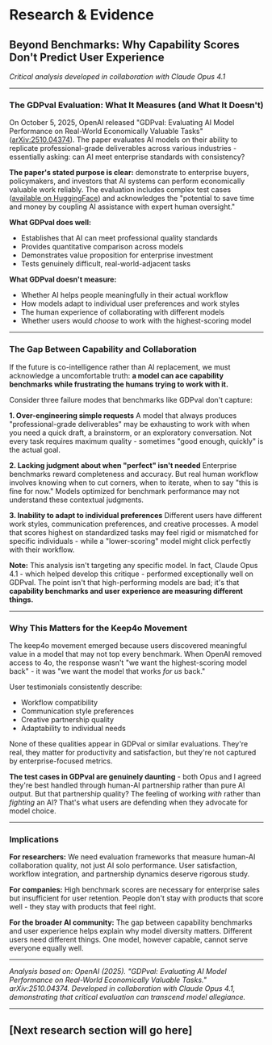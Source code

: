 # Research & Evidence

## Beyond Benchmarks: Why Capability Scores Don't Predict User Experience

*Critical analysis developed in collaboration with Claude Opus 4.1*

---

### The GDPval Evaluation: What It Measures (and What It Doesn't)

On October 5, 2025, OpenAI released "GDPval: Evaluating AI Model Performance on Real-World Economically Valuable Tasks" ([arXiv:2510.04374](https://arxiv.org/abs/2510.04374)). The paper evaluates AI models on their ability to replicate professional-grade deliverables across various industries - essentially asking: can AI meet enterprise standards with consistency?

**The paper's stated purpose is clear:** demonstrate to enterprise buyers, policymakers, and investors that AI systems can perform economically valuable work reliably. The evaluation includes complex test cases ([available on HuggingFace](https://huggingface.co/datasets/openai/gdpval)) and acknowledges the "potential to save time and money by coupling AI assistance with expert human oversight."

**What GDPval does well:**
- Establishes that AI can meet professional quality standards
- Provides quantitative comparison across models
- Demonstrates value proposition for enterprise investment
- Tests genuinely difficult, real-world-adjacent tasks

**What GDPval doesn't measure:**
- Whether AI helps people meaningfully in their actual workflow
- How models adapt to individual user preferences and work styles
- The human experience of collaborating with different models
- Whether users would *choose* to work with the highest-scoring model

---

### The Gap Between Capability and Collaboration

If the future is co-intelligence rather than AI replacement, we must acknowledge a uncomfortable truth: **a model can ace capability benchmarks while frustrating the humans trying to work with it.**

Consider three failure modes that benchmarks like GDPval don't capture:

**1. Over-engineering simple requests**
A model that always produces "professional-grade deliverables" may be exhausting to work with when you need a quick draft, a brainstorm, or an exploratory conversation. Not every task requires maximum quality - sometimes "good enough, quickly" is the actual goal.

**2. Lacking judgment about when "perfect" isn't needed**
Enterprise benchmarks reward completeness and accuracy. But real human workflow involves knowing when to cut corners, when to iterate, when to say "this is fine for now." Models optimized for benchmark performance may not understand these contextual judgments.

**3. Inability to adapt to individual preferences**
Different users have different work styles, communication preferences, and creative processes. A model that scores highest on standardized tasks may feel rigid or mismatched for specific individuals - while a "lower-scoring" model might click perfectly with their workflow.

**Note:** This analysis isn't targeting any specific model. In fact, Claude Opus 4.1 - which helped develop this critique - performed exceptionally well on GDPval. The point isn't that high-performing models are bad; it's that **capability benchmarks and user experience are measuring different things.**

---

### Why This Matters for the Keep4o Movement

The keep4o movement emerged because users discovered meaningful value in a model that may not top every benchmark. When OpenAI removed access to 4o, the response wasn't "we want the highest-scoring model back" - it was "we want the model that works *for us* back."

User testimonials consistently describe:
- Workflow compatibility
- Communication style preferences
- Creative partnership quality
- Adaptability to individual needs

None of these qualities appear in GDPval or similar evaluations. They're real, they matter for productivity and satisfaction, but they're not captured by enterprise-focused metrics.

**The test cases in GDPval are genuinely daunting** - both Opus and I agreed they're best handled through human-AI partnership rather than pure AI output. But that partnership quality? The feeling of working *with* rather than *fighting* an AI? That's what users are defending when they advocate for model choice.

---

### Implications

**For researchers:** We need evaluation frameworks that measure human-AI collaboration quality, not just AI solo performance. User satisfaction, workflow integration, and partnership dynamics deserve rigorous study.

**For companies:** High benchmark scores are necessary for enterprise sales but insufficient for user retention. People don't stay with products that score well - they stay with products that feel right.

**For the broader AI community:** The gap between capability benchmarks and user experience helps explain why model diversity matters. Different users need different things. One model, however capable, cannot serve everyone equally well.

---

*Analysis based on: OpenAI (2025). "GDPval: Evaluating AI Model Performance on Real-World Economically Valuable Tasks." arXiv:2510.04374. Developed in collaboration with Claude Opus 4.1, demonstrating that critical evaluation can transcend model allegiance.*

---

## [Next research section will go here]